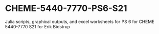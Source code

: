 # CHEME-5440-7770-PS6-S21

Julia scripts, graphical outputs, and excel worksheets for PS 6 for CHEME 5440-7770 S21 for Erik Bidstrup
